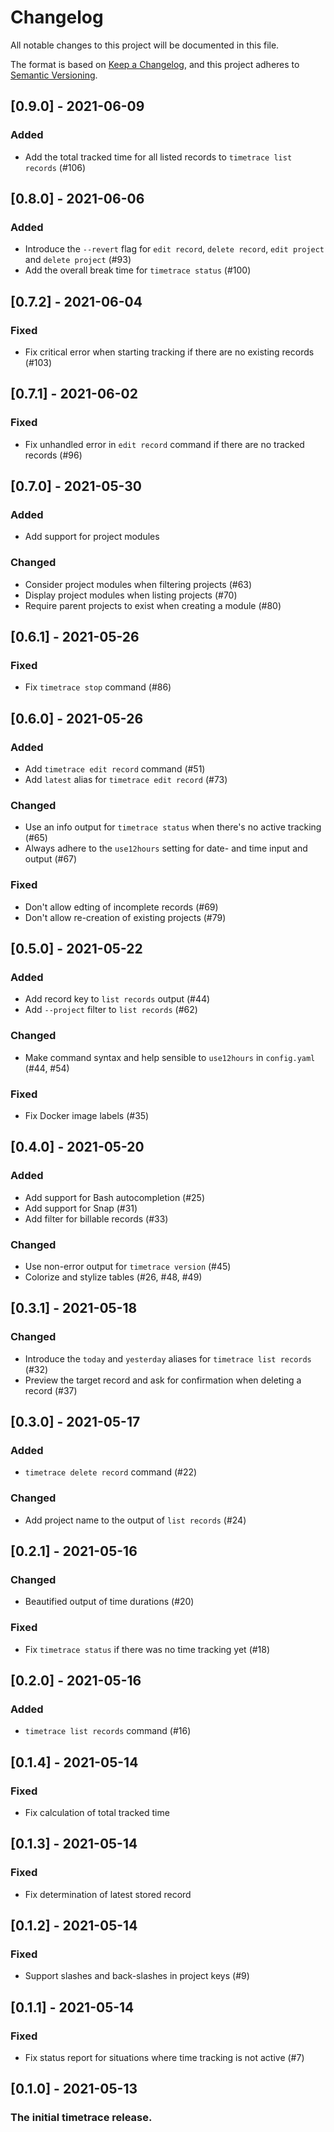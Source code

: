 # Changelog

All notable changes to this project will be documented in this file.

The format is based on [Keep a Changelog](https://keepachangelog.com/en/1.0.0/),
and this project adheres to [Semantic Versioning](https://semver.org/spec/v2.0.0.html).

## [0.9.0] - 2021-06-09

### Added
* Add the total tracked time for all listed records to `timetrace list records` (#106)

## [0.8.0] - 2021-06-06

### Added
* Introduce the `--revert` flag for `edit record`, `delete record`, `edit project` and `delete project` (#93)
* Add the overall break time for `timetrace status` (#100)

## [0.7.2] - 2021-06-04

### Fixed
* Fix critical error when starting tracking if there are no existing records (#103)

## [0.7.1] - 2021-06-02

### Fixed
* Fix unhandled error in `edit record` command if there are no tracked records (#96)

## [0.7.0] - 2021-05-30

### Added
* Add support for project modules

### Changed
* Consider project modules when filtering projects (#63)
* Display project modules when listing projects (#70)
* Require parent projects to exist when creating a module (#80)

## [0.6.1] - 2021-05-26

### Fixed
* Fix `timetrace stop` command (#86)

## [0.6.0] - 2021-05-26

### Added
* Add `timetrace edit record` command (#51)
* Add `latest` alias for `timetrace edit record` (#73)

### Changed
* Use an info output for `timetrace status` when there's no active tracking (#65)
* Always adhere to the `use12hours` setting for date- and time input and output (#67)

### Fixed
* Don't allow edting of incomplete records (#69)
* Don't allow re-creation of existing projects (#79)

## [0.5.0] - 2021-05-22

### Added
* Add record key to `list records` output (#44)
* Add `--project` filter to `list records` (#62)

### Changed
* Make command syntax and help sensible to `use12hours` in `config.yaml` (#44, #54)

### Fixed
* Fix Docker image labels (#35)

## [0.4.0] - 2021-05-20

### Added
* Add support for Bash autocompletion (#25)
* Add support for Snap (#31)
* Add filter for billable records (#33)

### Changed
* Use non-error output for `timetrace version` (#45)
* Colorize and stylize tables (#26, #48, #49)

## [0.3.1] - 2021-05-18

### Changed
* Introduce the `today` and `yesterday` aliases for `timetrace list records` (#32)
* Preview the target record and ask for confirmation when deleting a record (#37)

## [0.3.0] - 2021-05-17

### Added
* `timetrace delete record` command (#22)

### Changed
* Add project name to the output of `list records` (#24)

## [0.2.1] - 2021-05-16

### Changed
* Beautified output of time durations (#20)

### Fixed
* Fix `timetrace status` if there was no time tracking yet (#18)

## [0.2.0] - 2021-05-16

### Added
* `timetrace list records` command (#16)

## [0.1.4] - 2021-05-14

### Fixed
* Fix calculation of total tracked time

## [0.1.3] - 2021-05-14

### Fixed
* Fix determination of latest stored record

## [0.1.2] - 2021-05-14

### Fixed
* Support slashes and back-slashes in project keys (#9)

## [0.1.1] - 2021-05-14

### Fixed
* Fix status report for situations where time tracking is not active (#7)

## [0.1.0] - 2021-05-13

### The initial timetrace release.
